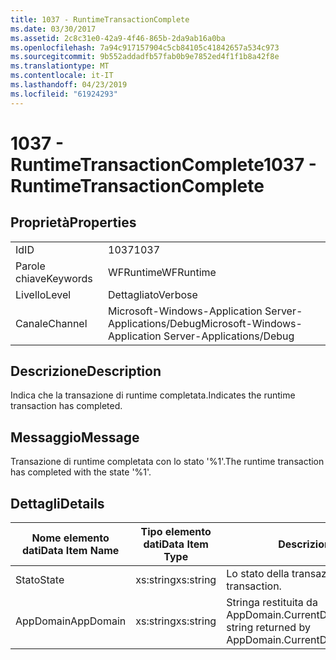 ```yaml
---
title: 1037 - RuntimeTransactionComplete
ms.date: 03/30/2017
ms.assetid: 2c8c31e0-42a9-4f46-865b-2da9ab16a0ba
ms.openlocfilehash: 7a94c917157904c5cb84105c41842657a534c973
ms.sourcegitcommit: 9b552addadfb57fab0b9e7852ed4f1f1b8a42f8e
ms.translationtype: MT
ms.contentlocale: it-IT
ms.lasthandoff: 04/23/2019
ms.locfileid: "61924293"
---
```

# <a name="1037---runtimetransactioncomplete"></a><span data-ttu-id="d401f-102">1037 - RuntimeTransactionComplete</span><span class="sxs-lookup"><span data-stu-id="d401f-102">1037 - RuntimeTransactionComplete</span></span>
## <a name="properties"></a><span data-ttu-id="d401f-103">Proprietà</span><span class="sxs-lookup"><span data-stu-id="d401f-103">Properties</span></span>  
  
|||  
|-|-|  
|<span data-ttu-id="d401f-104">Id</span><span class="sxs-lookup"><span data-stu-id="d401f-104">ID</span></span>|<span data-ttu-id="d401f-105">1037</span><span class="sxs-lookup"><span data-stu-id="d401f-105">1037</span></span>|  
|<span data-ttu-id="d401f-106">Parole chiave</span><span class="sxs-lookup"><span data-stu-id="d401f-106">Keywords</span></span>|<span data-ttu-id="d401f-107">WFRuntime</span><span class="sxs-lookup"><span data-stu-id="d401f-107">WFRuntime</span></span>|  
|<span data-ttu-id="d401f-108">Livello</span><span class="sxs-lookup"><span data-stu-id="d401f-108">Level</span></span>|<span data-ttu-id="d401f-109">Dettagliato</span><span class="sxs-lookup"><span data-stu-id="d401f-109">Verbose</span></span>|  
|<span data-ttu-id="d401f-110">Canale</span><span class="sxs-lookup"><span data-stu-id="d401f-110">Channel</span></span>|<span data-ttu-id="d401f-111">Microsoft-Windows-Application Server-Applications/Debug</span><span class="sxs-lookup"><span data-stu-id="d401f-111">Microsoft-Windows-Application Server-Applications/Debug</span></span>|  
  
## <a name="description"></a><span data-ttu-id="d401f-112">Descrizione</span><span class="sxs-lookup"><span data-stu-id="d401f-112">Description</span></span>  
 <span data-ttu-id="d401f-113">Indica che la transazione di runtime completata.</span><span class="sxs-lookup"><span data-stu-id="d401f-113">Indicates the runtime transaction has completed.</span></span>  
  
## <a name="message"></a><span data-ttu-id="d401f-114">Messaggio</span><span class="sxs-lookup"><span data-stu-id="d401f-114">Message</span></span>  
 <span data-ttu-id="d401f-115">Transazione di runtime completata con lo stato '%1'.</span><span class="sxs-lookup"><span data-stu-id="d401f-115">The runtime transaction has completed with the state '%1'.</span></span>  
  
## <a name="details"></a><span data-ttu-id="d401f-116">Dettagli</span><span class="sxs-lookup"><span data-stu-id="d401f-116">Details</span></span>  
  
|<span data-ttu-id="d401f-117">Nome elemento dati</span><span class="sxs-lookup"><span data-stu-id="d401f-117">Data Item Name</span></span>|<span data-ttu-id="d401f-118">Tipo elemento dati</span><span class="sxs-lookup"><span data-stu-id="d401f-118">Data Item Type</span></span>|<span data-ttu-id="d401f-119">Descrizione</span><span class="sxs-lookup"><span data-stu-id="d401f-119">Description</span></span>|  
|--------------------|--------------------|-----------------|  
|<span data-ttu-id="d401f-120">Stato</span><span class="sxs-lookup"><span data-stu-id="d401f-120">State</span></span>|<span data-ttu-id="d401f-121">xs:string</span><span class="sxs-lookup"><span data-stu-id="d401f-121">xs:string</span></span>|<span data-ttu-id="d401f-122">Lo stato della transazione.</span><span class="sxs-lookup"><span data-stu-id="d401f-122">The state of the transaction.</span></span>|  
|<span data-ttu-id="d401f-123">AppDomain</span><span class="sxs-lookup"><span data-stu-id="d401f-123">AppDomain</span></span>|<span data-ttu-id="d401f-124">xs:string</span><span class="sxs-lookup"><span data-stu-id="d401f-124">xs:string</span></span>|<span data-ttu-id="d401f-125">Stringa restituita da AppDomain.CurrentDomain.FriendlyName.</span><span class="sxs-lookup"><span data-stu-id="d401f-125">The string returned by AppDomain.CurrentDomain.FriendlyName.</span></span>|
